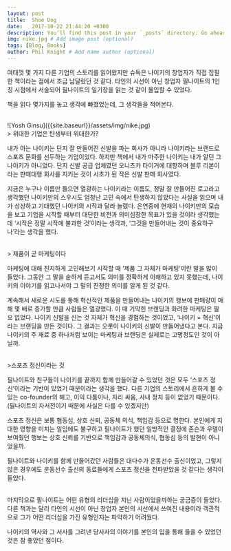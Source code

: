 ```yaml
---
layout: post
title:  Shoe Dog
date:   2017-10-22 21:44:20 +0300
description: You’ll find this post in your `_posts` directory. Go ahead and edit it and re-build the site to see your changes. # Add post description (optional)
img: nike.jpg # Add image post (optional)
tags: [Blog, Books]
author: Phil Knight # Add name author (optional)
---
```

여태껏 몇 가지 다른 기업의 스토리를 읽어왔지만 슈독은 나이키의 창업자가 직접 집필한 책이라는 점에서 조금 남달랐던 것 같다. 타인의 시선이 아닌 창업자 필나이트의 1인칭 시점에서 서술되어 필나이트의 일기장을 읽는 것 같이 몰입할 수 있었다.

책을 읽다 몇가지를 놓고 생각에 빠졌었는데, 그 생각들을 적어본다.

<br>
![Yosh Ginsu]({{site.baseurl}}/assets/img/nike.jpg)

<br>
> 위대한 기업은 탄생부터 위대한가?

내가 아는 나이키는 단지 잘 만들어진 신발을 파는 회사가 아니라 나이키라는 브랜드로 스포츠 문화를 선두하는 기업이었다. 하지만 책에서 내가 마주한 나이키는 내가 알던 그 나이키가 아니었다. 단지 신발 공급 업체였던 오니츠카 타이거에 대항하며 블루 리본이라는 판매대행 회사를 지키는 것이 시초가 된 작은 신발 판매 회사였다.

지금은 누구나 이름만 들으면 열광하는 나이키라는 이름도, 정말 잘 만들어진 로고라고 생각했던 나이키만의 스우시도 엄청난 고민 속에서 탄생하지 않았다는 사실을 읽으며 내가 상상하고 기대했던 나이키의 시작과 달라 놀랬다. 은연중에 현재의 나이키만의 모습을 보고 기업을 시작할 때부터 대단한 비전과 의미심장한 목표가 있을 것이라 생각했는데 ‘시작은 정말 시작에 불과한 것’이라는 생각과, ‘그것을 만들어내는 것이 중요하구나’라는 생각을 했다.

<br>
> 제품이 곧 마케팅이다

마케팅에 대해 진지하게 고민해보기 시작할 때 ‘제품 그 자체가 마케팅’이란 말을 많이 들었다. 그동안 그 말을 숱하게 듣고서도 의미를 정확하게 이해하고 있지 못했는데, 나이키의 이야기를 읽고나서야 그 말의 진정한 의미를 알게 된 것 같다.

계속해서 새로운 시도를 통해 혁신적인 제품을 만들어내는 나이키의 행보에 판매량이 매해 몇 배로 증가할 만큼 사람들은 열광했다. 이 때 기막힌 브랜딩과 화려한 마케팅은 필요 없었다. 나이키 신발을 신는 것 자체가 혁신을 경험하는 것이었고, ‘나이키 = 혁신’이라는 브랜딩을 만든 것이다. 그 결과는 오롯이 나이키의 신발이 만들어냈다고 본다. 지금 나이키의 주 재료 중 하나처럼 보이는 마케팅과 브랜딩은 실제로는 고명정도인 것이 아닐까.

<br>
>스포츠 정신이라는 것

필나이트와 친구들이 나이키를 끝까지 함께 만들어갈 수 있었던 것은 모두 ‘스포츠 정신’이라는 기반이 있었기 때문이라는 생각을 했다. 다른 기업의 스토리에서 흔하게 볼 수 있는 co-founder의 해고, 이익 다툼이나, 자리 싸움, 사내 정치 등이 없었기 때문이다. (필나이트의 자서전이기 때문에 사실은 다를 수 있겠지만)

스포츠 정신은 보통 협동심, 상호 신뢰, 공동체 의식, 책임감 등으로 명한다. 본인에게 지대한 영향을 미치는 일임에도 불구하고 필나이트가 했던 일방적인 결정에 존슨과 우델이 보여줬던 행보는 상호 신뢰를 기반으로 책임감과 공동체의식, 협동심 등의 발현이 아니었을까. 

필나이트와 나이키를 함께 만들어갔던 사람들은 대다수가 운동선수 출신이었고, 그렇지 않은 경우에도 운동선수 출신의 동료들에게 스포츠 정신을 전파받았을 것 같다는 생각이 들었다.

<br>
마지막으로 필나이트는 어떤 유형의 리더십을 지닌 사람이었을까하는 궁금증이 들었다. 다른 책과는 달리 타인의 시선이 아닌 창업자 본인의 시선에서 쓰여진 내용이라 객관적으로 그가 어떤 리더십을 가진 유형인지는 파악하기 어려웠다.

나이키의 역사와 그 서사를 그려낸 당사자의 이야기를 본인의 입을 통해 들을 수 있었던 것은 참 좋았던 점이다.
